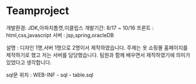 # Teamproject
개발환경: JDK,아파치톰캣,이클립스 
개발기간: 8/17 ~ 10/16 
프론트 : html,css,javascript 
서버 : jsp,spring,oracleDB 


설명 : 디자인 1명,서버 1명으로 2명이서 제작하였습니다. 주제는 옷 쇼핑몰 홈페이지를 제작하기로 했고
저는 서버를 담당했습니다. 팀원과 함께 배우면서 제작하였기에 의미가 있었다고 생각합니다.

sql문 위치 : WEB-INF - sql - table.sql
